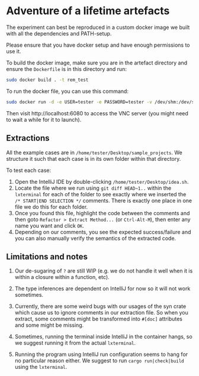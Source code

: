 # Adventure of a lifetime artefacts

The experiment can best be reproduced in a custom docker image we built with all the dependencies and PATH-setup.

Please ensure that you have docker setup and have enough permissions to use it.

To build the docker image, make sure you are in the artefact directory and ensure the `Dockerfile` is in this directory and run:  
```bash
sudo docker build . -t rem_test
```

To run the docker file, you can use this command:  
```bash
sudo docker run -d -e USER=tester -e PASSWORD=tester -v /dev/shm:/dev/shm -p 6080:80 rem_test
```

Then visit http://localhost:6080 to access the VNC server (you might need to wait a while for it to launch).

## Extractions
All the example cases are in `/home/tester/Desktop/sample_projects`.  We structure it such that each case is in its own folder within that directory.  

To test each case:  
1. Open the IntelliJ IDE by double-clicking `/home/tester/Desktop/idea.sh`.  
2. Locate the file where we run using `git diff HEAD~1..` within the `lxterminal` for each of the folder to see exactly where we inserted the `/* START|END SELECTION */` comments.  There is exactly one place in one file we do this for each folder.  
3. Once you found this file, highlight the code between the comments and then goto `Refactor > Extract Method...` (or `Ctrl-Alt-M`), then enter any name you want and click `OK`.  
4. Depending on our comments, you see the expected success/failure and you can also manually verify the semantics of the extracted code.  

## Limitations and notes
1. Our de-sugaring of `?` are still WIP (e.g. we do not handle it well when it is within a closure within a function, etc).  

2. The type inferences are dependent on IntelliJ for now so it will not work sometimes.  

3. Currently, there are some weird bugs with our usages of the syn crate which cause us to ignore comments in our extraction file.  So when you extract, some comments might be transformed into `#[doc]` attributes and some might be missing.  

4. Sometimes, running the terminal inside IntelliJ in the container hangs, so we suggest running it from the actual `lxterminal`.  

5. Running the program using IntelliJ run configuration seems to hang for no particular reason either.  We suggest to run `cargo run|check|build` using the `lxterminal`.
